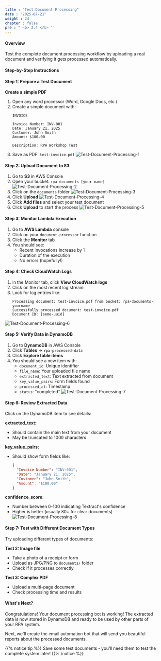 ```yaml
---
title : "Test Document Processing"
date : "2025-07-21"
weight : 24
chapter : false
pre : " <b> 2.4 </b> "
---
```


#### Overview
Test the complete document processing workflow by uploading a real document and verifying it gets processed automatically.

#### Step-by-Step Instructions

#### Step 1: Prepare a Test Document
**Create a simple PDF**
1. Open any word processor (Word, Google Docs, etc.)
2. Create a simple document with:
   ```
   INVOICE
   
   Invoice Number: INV-001
   Date: January 21, 2025
   Customer: John Smith
   Amount: $100.00
   
   Description: RPA Workshop Test
   ```
3. Save as PDF: `test-invoice.pdf`
![Test-Document-Processing-1](/images/2/Test-Document-Processing-1.png)

#### Step 2: Upload Document to S3
1. Go to **S3** in AWS Console
2. Open your bucket: `rpa-documents-[your-name]`
![Test-Document-Processing-2](/images/2/Test-Document-Processing-2.png)
3. Click on the `documents` folder
![Test-Document-Processing-3](/images/2/Test-Document-Processing-3.png)
4. Click **Upload**
![Test-Document-Processing-4](/images/2/Test-Document-Processing-4.png)
5. Click **Add files** and select your test document
6. Click **Upload** to start the process
![Test-Document-Processing-5](/images/2/Test-Document-Processing-5.png)

#### Step 3: Monitor Lambda Execution
1. Go to **AWS Lambda** console
2. Click on your `document-processor` function
3. Click the **Monitor** tab
4. You should see:
   - Recent invocations increase by 1
   - Duration of the execution
   - No errors (hopefully!)

#### Step 4: Check CloudWatch Logs
1. In the Monitor tab, click **View CloudWatch logs**
2. Click on the most recent log stream
3. Look for log entries like:
   ```
   Processing document: test-invoice.pdf from bucket: rpa-documents-yourname
   Successfully processed document: test-invoice.pdf
   Document ID: [some-uuid]
   ```
![Test-Document-Processing-6](/images/2/Test-Document-Processing-6.png)

#### Step 5: Verify Data in DynamoDB
1. Go to **DynamoDB** in AWS Console
2. Click **Tables** → `rpa-processed-data`
3. Click **Explore table items**
4. You should see a new item with:
   - `document_id`: Unique identifier
   - `file_name`: Your uploaded file name
   - `extracted_text`: Text extracted from document
   - `key_value_pairs`: Form fields found
   - `processed_at`: Timestamp
   - `status`: "completed"
![Test-Document-Processing-7](/images/2/Test-Document-Processing-7.png)

#### Step 6: Review Extracted Data
Click on the DynamoDB item to see details:

**extracted_text:**
- Should contain the main text from your document
- May be truncated to 1000 characters

**key_value_pairs:**
- Should show form fields like:
  ```json
  {
    "Invoice Number": "INV-001",
    "Date": "January 21, 2025",
    "Customer": "John Smith",
    "Amount": "$100.00"
  }
  ```

**confidence_score:**
- Number between 0-100 indicating Textract's confidence
- Higher is better (usually 80+ for clear documents)
![Test-Document-Processing-8](/images/2/Test-Document-Processing-8.png)

#### Step 7: Test with Different Document Types
Try uploading different types of documents:

**Test 2: Image file**
- Take a photo of a receipt or form
- Upload as JPG/PNG to `documents/` folder
- Check if it processes correctly

**Test 3: Complex PDF**
- Upload a multi-page document
- Check processing time and results


#### What's Next?
Congratulations! Your document processing bot is working! The extracted data is now stored in DynamoDB and ready to be used by other parts of your RPA system.

Next, we'll create the email automation bot that will send you beautiful reports about the processed documents.

{{% notice tip %}}
Save some test documents - you'll need them to test the complete system later!
{{% /notice %}}